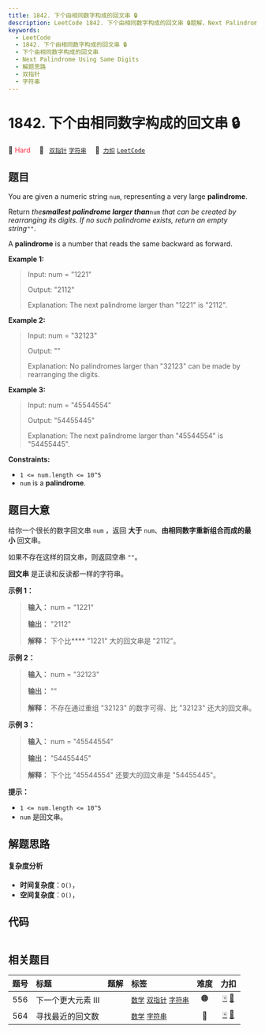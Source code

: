 ```yaml
---
title: 1842. 下个由相同数字构成的回文串 🔒
description: LeetCode 1842. 下个由相同数字构成的回文串 🔒题解，Next Palindrome Using Same Digits，包含解题思路、复杂度分析以及完整的 JavaScript 代码实现。
keywords:
  - LeetCode
  - 1842. 下个由相同数字构成的回文串 🔒
  - 下个由相同数字构成的回文串
  - Next Palindrome Using Same Digits
  - 解题思路
  - 双指针
  - 字符串
---
```


# 1842. 下个由相同数字构成的回文串 🔒

🔴 <font color=#ff334b>Hard</font>&emsp; 🔖&ensp; [`双指针`](/tag/two-pointers.md) [`字符串`](/tag/string.md)&emsp; 🔗&ensp;[`力扣`](https://leetcode.cn/problems/next-palindrome-using-same-digits) [`LeetCode`](https://leetcode.com/problems/next-palindrome-using-same-digits)

## 题目

You are given a numeric string `num`, representing a very large
**palindrome**.

Return _the**smallest palindrome larger than**_`num` _that can be created by
rearranging its digits. If no such palindrome exists, return an empty
string_`""`.

A **palindrome** is a number that reads the same backward as forward.



**Example 1:**

> Input: num = "1221"
> 
> Output: "2112"
> 
> Explanation:  The next palindrome larger than "1221" is "2112".

**Example 2:**

> Input: num = "32123"
> 
> Output: ""
> 
> Explanation:  No palindromes larger than "32123" can be made by rearranging the digits.

**Example 3:**

> Input: num = "45544554"
> 
> Output: "54455445"
> 
> Explanation: The next palindrome larger than "45544554" is "54455445".

**Constraints:**

  * `1 <= num.length <= 10^5`
  * `num` is a **palindrome**.


## 题目大意

给你一个很长的数字回文串 `num` ，返回 **大于** `num`、**由相同数字重新组合而成的最小** 回文串。

如果不存在这样的回文串，则返回空串 `""`。

**回文串** 是正读和反读都一样的字符串。

**示例 1：**

> 
> 
> 
> 
> 
> **输入：** num = "1221"
> 
> **输出：** "2112"
> 
> **解释：** 下个比**** "1221" 大的回文串是 "2112"。
> 
> 

**示例 2：**

> 
> 
> 
> 
> 
> **输入：** num = "32123"
> 
> **输出：** ""
> 
> **解释：** 不存在通过重组 "32123" 的数字可得、比 "32123" 还大的回文串。
> 
> 

**示例 3：**

> 
> 
> 
> 
> 
> **输入：** num = "45544554"
> 
> **输出：** "54455445"
> 
> **解释：** 下个比 "45544554" 还要大的回文串是 "54455445"。
> 
> 

**提示：**

  * `1 <= num.length <= 10^5`
  * `num` 是回文串。


## 解题思路

#### 复杂度分析

- **时间复杂度**：`O()`，
- **空间复杂度**：`O()`，

## 代码

```javascript

```

## 相关题目

<!-- prettier-ignore -->
| 题号 | 标题 | 题解 | 标签 | 难度 | 力扣 |
| :------: | :------ | :------: | :------ | :------: | :------: |
| 556 | 下一个更大元素 III |  |  [`数学`](/tag/math.md) [`双指针`](/tag/two-pointers.md) [`字符串`](/tag/string.md) | 🟠 | [🀄️](https://leetcode.cn/problems/next-greater-element-iii) [🔗](https://leetcode.com/problems/next-greater-element-iii) |
| 564 | 寻找最近的回文数 |  |  [`数学`](/tag/math.md) [`字符串`](/tag/string.md) | 🔴 | [🀄️](https://leetcode.cn/problems/find-the-closest-palindrome) [🔗](https://leetcode.com/problems/find-the-closest-palindrome) |